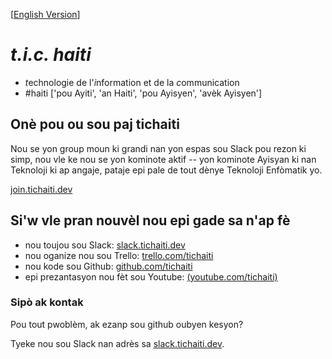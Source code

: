 [[English Version](en/README.md)]

# _t.i.c. haiti_
- *t*echnologie de l'*i*nformation et de la *c*ommunication 
- #haiti ['pou Ayiti', 'an Haiti', 'pou Ayisyen', 'av&egrave;k Ayisyen']

## On&egrave; pou ou sou paj tichaiti

Nou se yon group moun ki grandi nan yon espas sou Slack pou rezon ki simp, nou vle ke nou se yon kominote aktif -- yon kominote Ayisyan ki nan Teknoloji ki ap angaje, pataje epi pale de tout d&egrave;nye Teknoloji Enf&ograve;matik yo.

[join.tichaiti.dev](http://join.tichaiti.dev)


## Si'w vle pran nouv&egrave;l nou epi gade sa n'ap f&egrave; 

- nou toujou sou Slack: [slack.tichaiti.dev](https://slack.tichaiti.dev)
- nou oganize nou sou Trello: [trello.com/tichaiti](https://trello.com/tichaiti)
- nou kode sou Github: [github.com/tichaiti](https://github.com/tichaiti)
- epi prezantasyon nou f&egrave;t sou Youtube: [(youtube.com/tichaiti)](https://www.youtube.com/channel/UC7HPriaqy3rYKrsqWOxKqEQ)

### Sip&ograve; ak kontak

Pou tout pwobl&egrave;m, ak ezanp sou github oubyen kesyon? 

Tyeke nou sou Slack nan adr&egrave;s sa [slack.tichaiti.dev](https://slack.tichaiti.dev).
